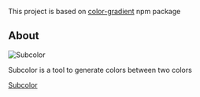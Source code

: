 This project is based on [color-gradient](https://www.npmjs.com/package/color-gradient) npm package

## About

![Subcolor](https://github.com/ibrahimtelman/subcolor/blob/master/public/preview.png?raw=true)

Subcolor is a tool to generate colors between two colors

[Subcolor](https://subcolor.github.io)
